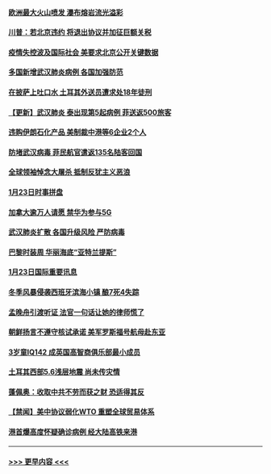 #### [欧洲最大火山喷发 瀑布熔岩流光溢彩](../pages/prog202/a102760310.md?t=01250822) 
#### [川普：若北京违约 将退出协议并加征巨额关税](../pages/prog202/a102760250.md?t=01250822) 
#### [疫情失控波及国际社会 美要求北京公开关键数据](../pages/prog202/a102760245.md?t=01250822) 
#### [多国新增武汉肺炎病例 各国加强防范](../pages/prog202/a102760214.md?t=01250822) 
#### [在披萨上吐口水 土耳其外送员遭求处18年徒刑](../pages/prog202/a102759979.md?t=01250822) 
#### [【更新】武汉肺炎 泰出现第5起病例 菲送返500旅客](../pages/prog202/a102758911.md?t=01250822) 
#### [违购伊朗石化产品 美制裁中港等6企业2个人](../pages/prog202/a102759952.md?t=01250822) 
#### [防堵武汉病毒 菲民航官遣返135名陆客回国](../pages/prog202/a102759946.md?t=01250822) 
#### [全球领袖悼念大屠杀 抵制反犹主义恶浪](../pages/prog202/a102759678.md?t=01250822) 
#### [1月23日时事拼盘](../pages/prog202/a102759599.md?t=01250822) 
#### [加拿大逾万人请愿 禁华为参与5G](../pages/prog202/a102759553.md?t=01250822) 
#### [武汉肺炎扩散 各国升级风险 严防病毒](../pages/prog202/a102759400.md?t=01250822) 
#### [巴黎时装周 华丽海底“亚特兰提斯”](../pages/prog202/a102759217.md?t=01250822) 
#### [1月23日国际重要讯息](../pages/prog202/a102759199.md?t=01250822) 
#### [冬季风暴侵袭西班牙滨海小镇 酿7死4失踪](../pages/prog202/a102759119.md?t=01250822) 
#### [孟晚舟引渡听证 法官一句话让她的律师慌了](../pages/prog202/a102759060.md?t=01250822) 
#### [朝鲜扬言不遵守核试承诺 美军罗斯福号航母赴东亚](../pages/prog202/a102759001.md?t=01250822) 
#### [3岁童IQ142 成英国高智商俱乐部最小成员](../pages/prog202/a102758990.md?t=01250822) 
#### [土耳其西部5.6浅层地震 尚未传灾情](../pages/prog202/a102758903.md?t=01250822) 
#### [蓬佩奥：收取中共不劳而获之财 恐适得其反](../pages/prog202/a102758889.md?t=01250822) 
#### [【禁闻】美中协议弱化WTO 重塑全球贸易体系](../pages/prog202/a102758790.md?t=01250822) 
#### [港首爆高度怀疑确诊病例 经大陆高铁来港](../pages/prog202/a102758613.md?t=01250822) 

----
#### [ >>> 更早内容 <<< ](../indexes/prog202-earlier.md)
